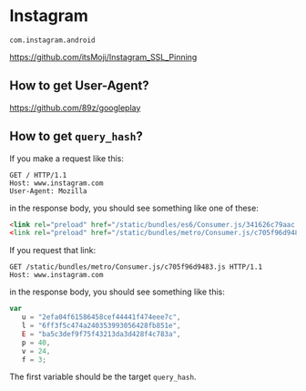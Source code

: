 # Instagram

~~~
com.instagram.android
~~~

<https://github.com/itsMoji/Instagram_SSL_Pinning>

## How to get User-Agent?

https://github.com/89z/googleplay

## How to get `query_hash`?

If you make a request like this:

~~~
GET / HTTP/1.1
Host: www.instagram.com
User-Agent: Mozilla
~~~

in the response body, you should see something like one of these:

~~~html
<link rel="preload" href="/static/bundles/es6/Consumer.js/341626c79aac.js"
<link rel="preload" href="/static/bundles/metro/Consumer.js/c705f96d9483.js"
~~~

If you request that link:

~~~
GET /static/bundles/metro/Consumer.js/c705f96d9483.js HTTP/1.1
Host: www.instagram.com
~~~

in the response body, you should see something like this:

~~~js
var
   u = "2efa04f61586458cef44441f474eee7c",
   l = "6ff3f5c474a240353993056428fb851e",
   E = "ba5c3def9f75f43213da3d428f4c783a",
   p = 40,
   v = 24,
   f = 3;
~~~

The first variable should be the target `query_hash`.
